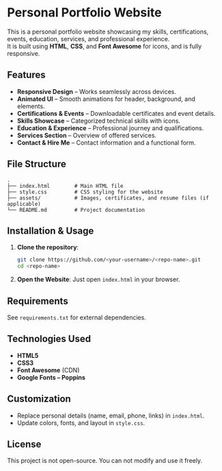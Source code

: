 # Personal Portfolio Website

This is a personal portfolio website showcasing my skills, certifications, events, education, services, and professional experience.  
It is built using **HTML**, **CSS**, and **Font Awesome** for icons, and is fully responsive.

## Features
- **Responsive Design** – Works seamlessly across devices.
- **Animated UI** – Smooth animations for header, background, and elements.
- **Certifications & Events** – Downloadable certificates and event details.
- **Skills Showcase** – Categorized technical skills with icons.
- **Education & Experience** – Professional journey and qualifications.
- **Services Section** – Overview of offered services.
- **Contact & Hire Me** – Contact information and a functional form.

## File Structure
```
.
├── index.html        # Main HTML file
├── style.css         # CSS styling for the website
├── assets/           # Images, certificates, and resume files (if applicable)
└── README.md         # Project documentation
```

## Installation & Usage
1. **Clone the repository**:
   ```bash
   git clone https://github.com/<your-username>/<repo-name>.git
   cd <repo-name>
   ```

2. **Open the Website**:
   Just open `index.html` in your browser.

## Requirements
See `requirements.txt` for external dependencies.

## Technologies Used
- **HTML5**
- **CSS3**
- **Font Awesome** (CDN)
- **Google Fonts – Poppins**

## Customization
- Replace personal details (name, email, phone, links) in `index.html`.
- Update colors, fonts, and layout in `style.css`.

## License
This project is not open-source. You can not modify and use it freely.
